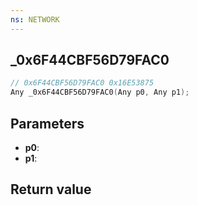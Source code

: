 ```yaml
---
ns: NETWORK
---
```

## _0x6F44CBF56D79FAC0

```c
// 0x6F44CBF56D79FAC0 0x16E53875
Any _0x6F44CBF56D79FAC0(Any p0, Any p1);
```


## Parameters
* **p0**: 
* **p1**: 

## Return value
